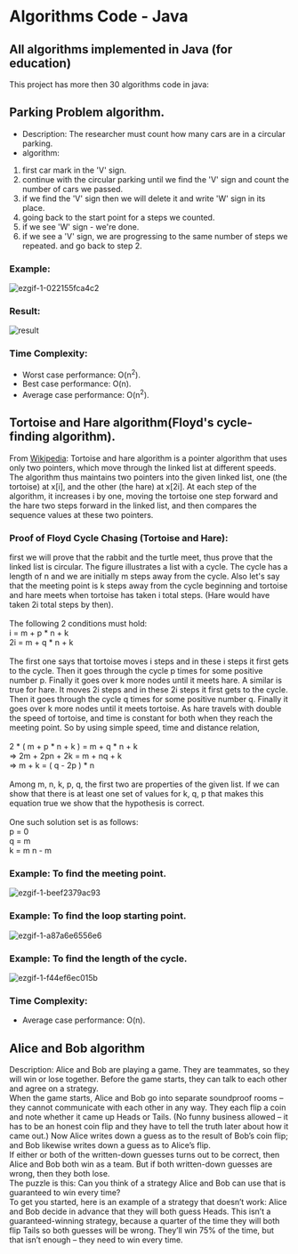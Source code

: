 # Algorithms Code - Java
## All algorithms implemented in Java (for education)
This project has more then 30 algorithms code in java:
## Parking Problem algorithm.
- Description: The researcher must count how many cars are in a circular parking.
- algorithm:
1. first car mark in the 'V' sign.
2. continue with the circular parking until we find the 'V' sign and count the number of cars we passed.
3. if we find the 'V' sign then we will delete it and write 'W' sign in its place.
4. going back to the start point for a steps we counted.
5. if we see 'W' sign - we're done.
6. if we see a 'V' sign, we are progressing to the same number of steps we repeated. and go back to step 2.

### Example:
![ezgif-1-022155fca4c2](https://user-images.githubusercontent.com/40535130/63102084-16768d80-bf83-11e9-9eea-763cebab6df1.gif)
### Result:
![result](https://user-images.githubusercontent.com/40535130/63095001-bb3c9f00-bf72-11e9-8ed4-0d8c4f27bc23.jpg)

### Time Complexity:
- Worst case performance: O(n<sup>2</sup>).
- Best case performance: O(n).
- Average case performance: O(n<sup>2</sup>).

## Tortoise and Hare algorithm(Floyd's cycle-finding algorithm).
From [Wikipedia](https://en.wikipedia.org/wiki/Cycle_detection): Tortoise and hare algorithm is a pointer algorithm that uses only two pointers, which move through the linked list at different speeds.
The algorithm thus maintains two pointers into the given linked list, one (the tortoise) at x[i], and the other (the hare) at x[2i].
At each step of the algorithm, it increases i by one, moving the tortoise one step forward and the hare two steps forward in the linked list, and then compares the sequence values at these two pointers.

### Proof of Floyd Cycle Chasing (Tortoise and Hare):
first we will prove that the rabbit and the turtle meet, thus prove that the linked list is circular.
The figure illustrates a list with a cycle. The cycle has a length of n and we are initially m steps away from the cycle. Also let's say that the meeting point is k steps away from the cycle beginning and tortoise and hare meets when tortoise has taken i total steps. (Hare would have taken 2i total steps by then).
<br/>
<br/> The following 2 conditions must hold: 
<br/>  i = m + p * n + k
<br/> 2i = m + q * n + k
<br/><br/>
The first one says that tortoise moves i steps and in these i steps it first gets to the cycle. Then it goes through the cycle p times for some positive number p. Finally it goes over k more nodes until it meets hare.
A similar is true for hare. It moves 2i steps and in these 2i steps it first gets to the cycle. Then it goes through the cycle q times for some positive number q. Finally it goes over k more nodes until it meets tortoise.
As hare travels with double the speed of tortoise, and time is constant for both when they reach the meeting point.
So by using simple speed, time and distance relation,
<br/>
<br/> 2 * ( m + p * n + k ) = m + q * n + k
<br/> => 2m + 2pn + 2k = m + nq + k 
<br/> =>  m + k = ( q - 2p ) * n
<br/><br/>
Among m, n, k, p, q, the first two are properties of the given list. If we can show that there is at least one set of values for k, q, p that makes this equation true we show that the hypothesis is correct.
<br/>
<br/> One such solution set is as follows:
<br/> p = 0
<br/> q = m
<br/> k = m n - m

### Example: To find the meeting point.
![ezgif-1-beef2379ac93](https://user-images.githubusercontent.com/40535130/63119456-e3df8b80-bfa8-11e9-8541-7bd12f1f34de.gif)

### Example: To find the loop starting point.
![ezgif-1-a87a6e6556e6](https://user-images.githubusercontent.com/40535130/63136119-2620c100-bfd9-11e9-9420-2f548bba8947.gif)

### Example: To find the length of the cycle.
![ezgif-1-f44ef6ec015b](https://user-images.githubusercontent.com/40535130/63136640-9b8d9100-bfdb-11e9-8163-8e075c8c7dd3.gif)

### Time Complexity: 
- Average case performance: O(n).

## Alice and Bob algorithm
Description: Alice and Bob are playing a game. They are teammates, so they will win or lose together. Before the game starts, they can talk to each other and agree on a strategy. <br/>
When the game starts, Alice and Bob go into separate soundproof rooms – they cannot communicate with each other in any way. They each flip a coin and note whether it came up Heads or Tails. (No funny business allowed – it has to be an honest coin flip and they have to tell the truth later about how it came out.) Now Alice writes down a guess as to the result of Bob’s coin flip; and Bob likewise writes down a guess as to Alice’s flip. <br/>
If either or both of the written-down guesses turns out to be correct, then Alice and Bob both win as a team. But if both written-down guesses are wrong, then they both lose. <br/>
The puzzle is this: Can you think of a strategy Alice and Bob can use that is guaranteed to win every time? <br/>
To get you started, here is an example of a strategy that doesn’t work: Alice and Bob decide in advance that they will both guess Heads. This isn’t a guaranteed-winning strategy, because a quarter of the time they will both flip Tails so both guesses will be wrong. They’ll win 75% of the time, but that isn’t enough – they need to win every time.



























